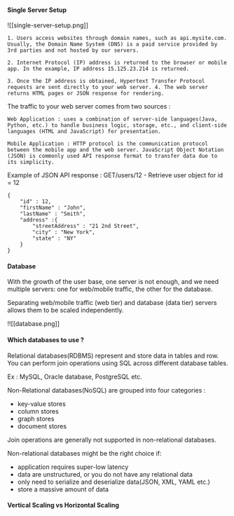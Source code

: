#### Single Server Setup 

![[single-server-setup.png]]

	1. Users access websites through domain names, such as api.mysite.com. Usually, the Domain Name System (DNS) is a paid service provided by 3rd parties and not hosted by our servers. 

	2. Internet Protocol (IP) address is returned to the browser or mobile app. In the example, IP address 15.125.23.214 is returned. 

	3. Once the IP address is obtained, Hypertext Transfer Protocol requests are sent directly to your web server. 4. The web server returns HTML pages or JSON response for rendering.

The traffic to your web server comes from two sources  : 

	Web Application : uses a combination of server-side languages(Java, Python, etc.) to handle business logic, storage, etc., and client-side languages (HTML and JavaScript) for presentation.

	Mobile Application : HTTP protocol is the communication protocol between the mobile app and the web server. JavaScript Object Notation (JSON) is commonly used API response format to transfer data due to its simplicity.

Example of JSON API response : 
GET/users/12 - Retrieve user object for id = 12

```
{
	"id" : 12,
	"firstName" : "John",
	"lastName" : "Smith", 
	"address" :{
		"streetAddress" : "21 2nd Street", 
		"city" : "New York",
		"state" : "NY"
	}
}
```

#### Database

With the growth of the user base, one server is not enough, and we need multiple servers: one for web/mobile traffic, the other for the database.

Separating web/mobile traffic (web tier) and database (data tier) servers allows them to be scaled independently.

!![[database.png]]
#### Which databases to use ?

Relational databases(RDBMS) represent and store data in tables and row. You can perform join operations using SQL across different database tables.

Ex : MySQL, Oracle database, PostgreSQL etc.

Non-Relational databases(NoSQL) are grouped into four categories : 
- key-value stores
- column stores
- graph stores
- document stores

Join operations are generally not supported in non-relational databases.

Non-relational databases might be the right choice if: 
- application requires super-low latency
- data are unstructured, or you do not have any relational data
- only need to serialize and deserialize data(JSON, XML, YAML etc.)
- store a massive amount of data 

#### Vertical Scaling vs Horizontal Scaling

